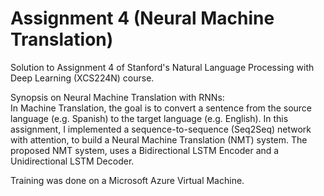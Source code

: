 # Assignment 4 (Neural Machine Translation)

Solution to Assignment 4 of Stanford's Natural Language Processing with Deep Learning (XCS224N) course.

Synopsis on Neural Machine Translation with RNNs:  
In Machine Translation, the goal is to convert a sentence from the source language (e.g. Spanish) to the target language (e.g. English). In this assignment, I implemented a sequence-to-sequence (Seq2Seq) network with attention, to build a Neural Machine Translation (NMT) system. The proposed NMT system, uses a Bidirectional LSTM
Encoder and a Unidirectional LSTM Decoder.

Training was done on a Microsoft Azure Virtual Machine.
